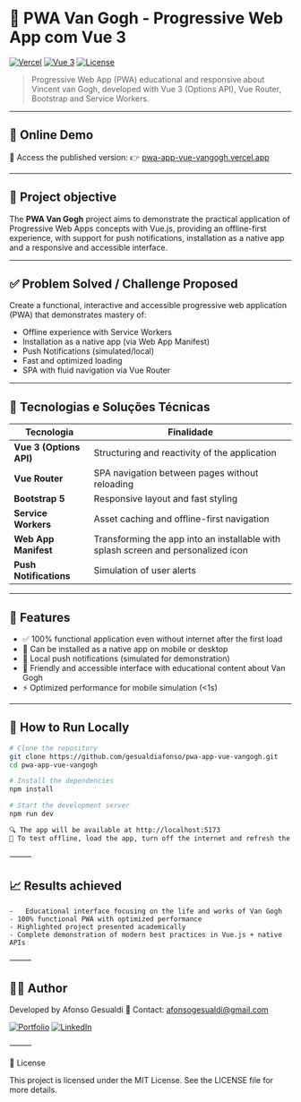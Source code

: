 # 🌻 PWA Van Gogh - Progressive Web App com Vue 3

[![Vercel](https://img.shields.io/badge/demo-online-blue?style=for-the-badge)](https://pwa-app-vue-vangogh.vercel.app)
[![Vue 3](https://img.shields.io/badge/vue-3.x-brightgreen?style=for-the-badge&logo=vue.js)](https://vuejs.org/)
[![License](https://img.shields.io/badge/license-MIT-lightgrey?style=for-the-badge)](LICENSE)

> Progressive Web App (PWA) educational and responsive about Vincent van Gogh, developed with Vue 3 (Options API), Vue Router, Bootstrap and Service Workers.

---

## 🚀 Online Demo

🔗 Access the published version:
👉 [pwa-app-vue-vangogh.vercel.app](https://pwa-app-vue-vangogh.vercel.app)

---

## 🎯 Project objective

The **PWA Van Gogh** project aims to demonstrate the practical application of Progressive Web Apps concepts with Vue.js, providing an offline-first experience, with support for push notifications, installation as a native app and a responsive and accessible interface.

---

## ✅ Problem Solved / Challenge Proposed

Create a functional, interactive and accessible progressive web application (PWA) that demonstrates mastery of:

- Offline experience with Service Workers
- Installation as a native app (via Web App Manifest)
- Push Notifications (simulated/local)
- Fast and optimized loading
- SPA with fluid navigation via Vue Router

---

## 🔧 Tecnologias e Soluções Técnicas

| Tecnologia             | Finalidade                                                                 |
|------------------------|---------------------------------------------------------------------------|
| **Vue 3 (Options API)** | Structuring and reactivity of the application                            |
| **Vue Router**          | SPA navigation between pages without reloading                           |
| **Bootstrap 5**         | Responsive layout and fast styling                                       |
| **Service Workers**     | Asset caching and offline-first navigation                               |
| **Web App Manifest**    | Transforming the app into an installable with splash screen and personalized icon|
| **Push Notifications**  | Simulation of user alerts                                                |

---

## 📱 Features

- ✅ 100% functional application even without internet after the first load
- 📲 Can be installed as a native app on mobile or desktop
- 🔔 Local push notifications (simulated for demonstration)
- 🎨 Friendly and accessible interface with educational content about Van Gogh
- ⚡ Optimized performance for mobile simulation (<1s)
---

## 📁 How to Run Locally

```bash
# Clone the repository
git clone https://github.com/gesualdiafonso/pwa-app-vue-vangogh.git
cd pwa-app-vue-vangogh

# Install the dependencies
npm install

# Start the development server
npm run dev

🔍 The app will be available at http://localhost:5173
🧪 To test offline, load the app, turn off the internet and refresh the page.
```
⸻

## 📈 Results achieved
	-	Educational interface focusing on the life and works of Van Gogh
	- 100% functional PWA with optimized performance
	- Highlighted project presented academically
	- Complete demonstration of modern best practices in Vue.js + native APIs

⸻

## 👨‍🎓 Author

Developed by Afonso Gesualdi
📧 Contact: afonsogesualdi@gmail.com

[![Portfolio](https://img.shields.io/badge/PORTFOLIO-blue?style=for-the-badge)](https://afonsodev.vercel.app/)
[![LinkedIn](https://img.shields.io/badge/LINKEDIN-blue?style=for-the-linkedin)](https://afonsodev.vercel.app/](https://www.linkedin.com/in/afonso-gesualdi-aaa9bb244/))

⸻

📜 License

This project is licensed under the MIT License. See the LICENSE file for more details.
